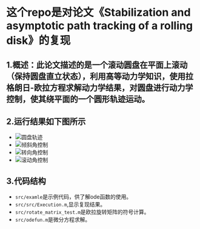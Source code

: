 # 这个repo是对论文《Stabilization and asymptotic path tracking of a rolling disk》的复现
## **1.概述**：此论文描述的是一个滚动圆盘在平面上滚动（保持圆盘直立状态），利用高等动力学知识，使用拉格朗日-欧拉方程求解动力学结果，对圆盘进行动力学控制，使其绕平面的一个圆形轨迹运动。
## **2.运行结果如下图所示**
* ![圆盘轨迹](https://github.com/wanghuohuo0716/Rolldisk/imgae/Result.jpg)
* ![倾斜角控制](https://github.com/wanghuohuo0716/Rolldisk/imgae/LeaningAngle.jpg)
* ![转向角控制](https://github.com/wanghuohuo0716/Rolldisk/imgae/SteeringAngle.jpg)
* ![滚动角控制](https://github.com/wanghuohuo0716/Rolldisk/imgae/RollingAngle.jpg)
## **3.代码结构**
* `src/examle`是示例代码，供了解ode函数的使用。
* `src/src/Execution.m`,显示复现结果。 
* `src/rotate_matrix_test.m`是欧拉旋转矩阵的符号计算。
* `src/odefun.m`是微分方程求解。